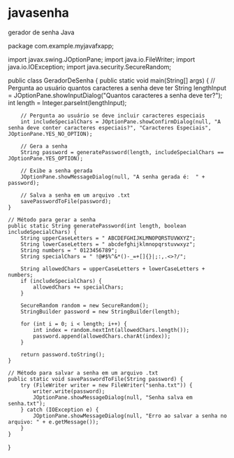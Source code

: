 # javasenha
gerador de senha Java


package com.example.myjavafxapp;

import javax.swing.JOptionPane;
import java.io.FileWriter;
import java.io.IOException;
import java.security.SecureRandom;

public class GeradorDeSenha {
    public static void main(String[] args) {
        // Pergunta ao usuário quantos caracteres a senha deve ter
        String lengthInput = JOptionPane.showInputDialog("Quantos caracteres a senha deve ter?");
        int length = Integer.parseInt(lengthInput);

        // Pergunta ao usuário se deve incluir caracteres especiais
        int includeSpecialChars = JOptionPane.showConfirmDialog(null, "A senha deve conter caracteres especiais?", "Caracteres Especiais", JOptionPane.YES_NO_OPTION);

        // Gera a senha
        String password = generatePassword(length, includeSpecialChars == JOptionPane.YES_OPTION);

        // Exibe a senha gerada
        JOptionPane.showMessageDialog(null, "A senha gerada é:  " + password);

        // Salva a senha em um arquivo .txt
        savePasswordToFile(password);
    }

    // Método para gerar a senha
    public static String generatePassword(int length, boolean includeSpecialChars) {
        String upperCaseLetters = " ABCDEFGHIJKLMNOPQRSTUVWXYZ";
        String lowerCaseLetters = " abcdefghijklmnopqrstuvwxyz";
        String numbers = " 0123456789";
        String specialChars = " !@#$%^&*()-_=+[]{}|;:,.<>?/";

        String allowedChars = upperCaseLetters + lowerCaseLetters + numbers;
        if (includeSpecialChars) {
            allowedChars += specialChars;
        }

        SecureRandom random = new SecureRandom();
        StringBuilder password = new StringBuilder(length);

        for (int i = 0; i < length; i++) {
            int index = random.nextInt(allowedChars.length());
            password.append(allowedChars.charAt(index));
        }

        return password.toString();
    }

    // Método para salvar a senha em um arquivo .txt
    public static void savePasswordToFile(String password) {
        try (FileWriter writer = new FileWriter("senha.txt")) {
            writer.write(password);
            JOptionPane.showMessageDialog(null, "Senha salva em senha.txt");
        } catch (IOException e) {
            JOptionPane.showMessageDialog(null, "Erro ao salvar a senha no arquivo: " + e.getMessage());
        }
    }
}
